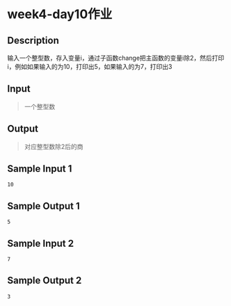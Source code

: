 # week4-day10作业

## Description

输入一个整型数，存入变量i，通过子函数change把主函数的变量i除2，然后打印i，例如如果输入的为10，打印出5，如果输入的为7，打印出3

## Input

> 一个整型数

## Output

> 对应整型数除2后的商

## Sample Input 1

```text
10
```

## Sample Output 1

```text
5
```

## Sample Input 2

```text
7
```

## Sample Output 2

```text
3
```
